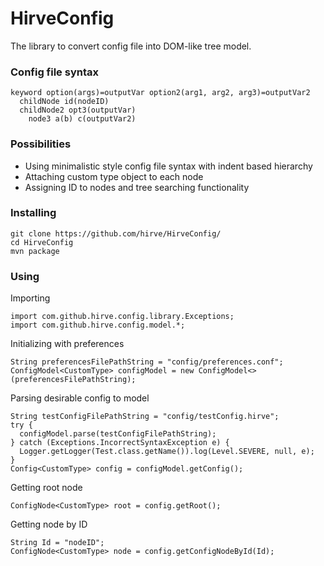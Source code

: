 # HirveConfig
The library to convert config file into DOM-like tree model.

### Config file syntax
```
keyword option(args)=outputVar option2(arg1, arg2, arg3)=outputVar2
  childNode id(nodeID)
  childNode2 opt3(outputVar)
    node3 a(b) c(outputVar2)
```

### Possibilities
- Using minimalistic style config file syntax with indent based hierarchy
- Attaching custom type object to each node
- Assigning ID to nodes and tree searching functionality

### Installing
```
git clone https://github.com/hirve/HirveConfig/
cd HirveConfig
mvn package
```

### Using
Importing
```
import com.github.hirve.config.library.Exceptions;
import com.github.hirve.config.model.*;
```

Initializing with preferences
```
String preferencesFilePathString = "config/preferences.conf";
ConfigModel<CustomType> configModel = new ConfigModel<>(preferencesFilePathString);
```

Parsing desirable config to model
```
String testConfigFilePathString = "config/testConfig.hirve";
try {
  configModel.parse(testConfigFilePathString);
} catch (Exceptions.IncorrectSyntaxException e) {
  Logger.getLogger(Test.class.getName()).log(Level.SEVERE, null, e);
}
Config<CustomType> config = configModel.getConfig();
```

Getting root node
```
ConfigNode<CustomType> root = config.getRoot();
```

Getting node by ID
```
String Id = "nodeID";
ConfigNode<CustomType> node = config.getConfigNodeById(Id);    
```

